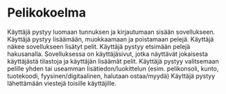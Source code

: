 # Pelikokoelma

Käyttäjä pystyy luomaan tunnuksen ja kirjautumaan sisään sovellukseen.
Käyttäjä pystyy lisäämään, muokkaamaan ja poistamaan pelejä.
Käyttäjä näkee sovellukseen lisätyt pelit.
Käyttäjä pystyy etsimään pelejä hakusanalla.
Sovelluksessa on käyttäjäsivut, jotka näyttävät jokaisesta käyttäjästä tilastoja ja käyttäjän lisäämät pelit.
Käyttäjä pystyy valitsemaan pelille yhden tai useamman lisätiedon/luokittelun (esim. pelikonsoli, kunto, tuotekoodi, fyysinen/digitaalinen, halutaan ostaa/myydä)
Käyttäjä pystyy lähettämään viestejä toisille käyttäjille.
